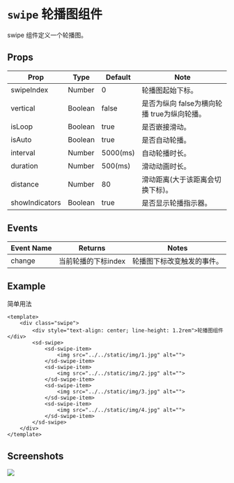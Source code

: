 # `swipe` 轮播图组件
swipe 组件定义一个轮播图。

## Props
| Prop | Type | Default | Note |
|---|---|---|---|
| swipeIndex | Number | 0 | 轮播图起始下标。
| vertical | Boolean | false | 是否为纵向 false为横向轮播 true为纵向轮播。
| isLoop | Boolean | true | 是否嵌接滑动。
| isAuto | Boolean | true | 是否自动轮播。
| interval | Number | 5000(ms) | 自动轮播时长。
| duration | Number | 500(ms) | 滑动动画时长。
| distance | Number | 80 | 滑动距离(大于该距离会切换下标)。
| showIndicators | Boolean | true | 是否显示轮播指示器。

## Events
| Event Name | Returns | Notes |
|---|---|---|
| change | 当前轮播的下标index | 轮播图下标改变触发的事件。

<!--
## Methods
None.

## Static Props
None.

## Static Methods
None.
-->

## Example
简单用法
```
<template>
    <div class="swipe">
        <div style="text-align: center; line-height: 1.2rem">轮播图组件</div>
        <sd-swipe>
            <sd-swipe-item>
                <img src="../../static/img/1.jpg" alt="">
            </sd-swipe-item>
            <sd-swipe-item>
                <img src="../../static/img/2.jpg" alt="">
            </sd-swipe-item>
            <sd-swipe-item>
                <img src="../../static/img/3.jpg" alt="">
            </sd-swipe-item>
            <sd-swipe-item>
                <img src="../../static/img/4.jpg" alt="">
            </sd-swipe-item>
        </sd-swipe>
    </div>
</template>

```

## Screenshots
![](https://rightinhome.oss-cn-hangzhou.aliyuncs.com/jlbk_xcx/2020/09/04/1599206264204.gif)
